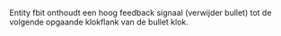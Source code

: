 Entity fbit onthoudt een hoog feedback signaal (verwijder bullet) tot de volgende opgaande klokflank van de bullet klok.
